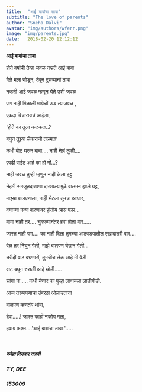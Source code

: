 ```yaml
---
title:  "आई बाबांचा ताबा"
subtitle: "The love of parents"
author: "Sneha Dalvi"
avatar: "img/authors/wferr.png"
image: "img/parents.jpg"
date:   2018-02-20 12:12:12
---
```


**आई बाबांचा ताबा**




होते वर्षाची तेव्हा जवळ नव्हते  आई बाबा 

गेले मला सोडून, देवून दुसऱ्यानां ताबा


नव्हती आई जवळ म्हणून घेते उशी जवळ 

पण नाही मिळाली मायेची ऊब त्याजवळ ,

एकदा विचारायचं आईला, 

'होते का तुला कळकळ..? 

बघुन तुझ्या लेकराची तळमळ'


कधी बोट घरुन बाबा....  नाही नेलं तुम्ही.... 

एवढी वाईट  आहे का हो मी...?

नाही जवळ तुम्ही  म्हणून नाही केला हट्ट 

नेहमी समजूतदारपणा दाखवल्यामुळे बालमन झाले घट्ट, 




माझ्या  बालपणाला, नाही भेटला तुमचा आधार, 

वयाच्या नव्या वळणावर होतोय त्रास फार... 

माया नाही तर.... चुकल्यानंतर हवा होता मार..... 

जास्त  नाही पण.... का नाही दिला तुमच्या आठवड्यातील एखादातरी वार.... 

वेळ तर निघुन गेली, माझे बालपण घेऊन गेली... 

तरीही वाट बघणारी, तुमचीच लेक आहे मी वेडी

वाट बघुन रुसली आहे थोडी.....

सांगा ना..... कधी येणार का पुन्हा  लावायला लाडीगोडी. 



आज तरुणपणाचा उंबरठा ओलांडताना 

बालपण म्हणतंय थांबा, 

देवा.....!  जास्त काही नकोय मला, 

हवाय फक्त....'आई बाबांचा ताबा '.....

<br>

##### स्नेहा दिनकर दळवी 
##### TY, DEE
##### 153009
